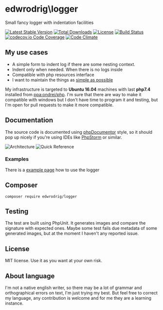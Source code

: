 edwrodrig\logger
========
Small fancy logger with indentation facilities

[![Latest Stable Version](https://poser.pugx.org/edwrodrig/logger/v/stable)](https://packagist.org/packages/edwrodrig/logger)
[![Total Downloads](https://poser.pugx.org/edwrodrig/logger/downloads)](https://packagist.org/packages/edwrodrig/logger)
[![License](https://poser.pugx.org/edwrodrig/logger/license)](https://packagist.org/packages/edwrodrig/logger)
[![Build Status](https://travis-ci.org/edwrodrig/logger.svg?branch=master)](https://travis-ci.org/edwrodrig/logger)
[![codecov.io Code Coverage](https://codecov.io/gh/edwrodrig/logger/branch/master/graph/badge.svg)](https://codecov.io/github/edwrodrig/logger?branch=master)
[![Code Climate](https://codeclimate.com/github/edwrodrig/logger/badges/gpa.svg)](https://codeclimate.com/github/edwrodrig/logger)

 
## My use cases

 * A simple form to indent log if there are some nesting context.
 * Indent only when needed. When there is no logs inside
 * Compatible with php resources interface
 * I want to maintain the things as [simple as possible](https://en.wikipedia.org/wiki/KISS_principle)  

My infrastructure is targeted to __Ubuntu 16.04__ machines with last __php7.4__ installed from [ppa:ondrej/php](https://launchpad.net/~ondrej/+archive/ubuntu/php).
I'm sure that there are way to make it compatible with windows but I don't have time to program it and testing,
but I'm open for pull requests to make it more compatible.

## Documentation
The source code is documented using [phpDocumentor](http://docs.phpdoc.org/references/phpdoc/basic-syntax.html) style,
so it should pop up nicely if you're using IDEs like [PhpStorm](https://www.jetbrains.com/phpstorm) or similar.

![Architecture](https://github.com/edwrodrig/logger/raw/master/docs/images/arch.jpg "Architecture")
![Quick Reference](https://github.com/edwrodrig/logger/raw/master/docs/images/quick_reference.jpg "Quick Reference")

### Examples

There is a [example page](https://github.com/edwrodrig/logger/tree/master/examples) how to use the logger


## Composer
```
composer require edwrodrig/logger
```

## Testing
The test are built using PhpUnit. It generates images and compare the signature with expected ones. Maybe some test fails due metadata of some generated images, but at the moment I haven't any reported issue.

## License
MIT license. Use it as you want at your own risk.

## About language
I'm not a native english writer, so there may be a lot of grammar and orthographical errors on text, I'm just trying my best. But feel free to correct my language, any contribution is welcome and for me they are a learning instance.

